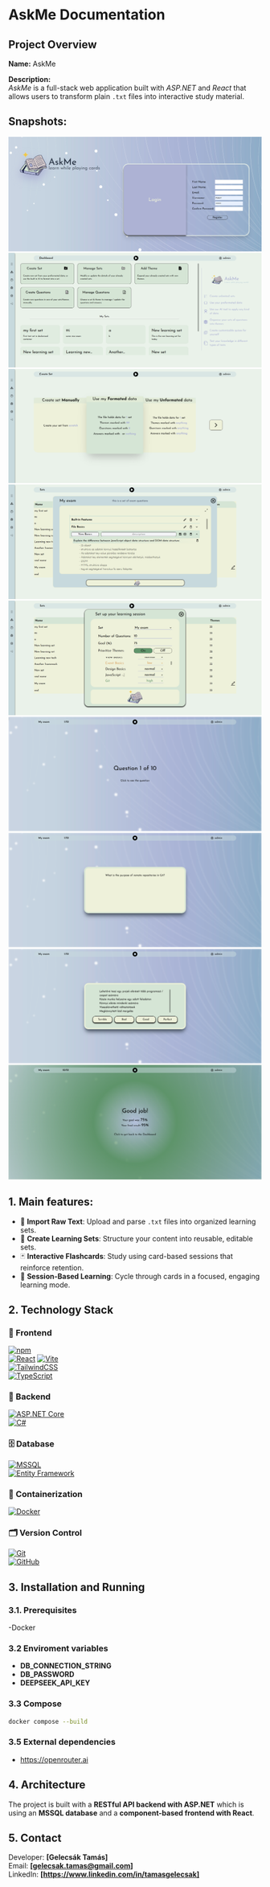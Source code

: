 # AskMe Documentation

## Project Overview
**Name:** AskMe  

**Description:**  
*AskMe* is a full-stack web application built with *ASP.NET* and *React* that allows users to transform plain `.txt` files into interactive study material.

## Snapshots:

 ![landing](./Snapshots/landing.png)
 ![dashboard](./Snapshots/dashboard.png)
 ![create](./Snapshots/create.png)
 ![edit](./Snapshots/edit.png)
 ![setup](./Snapshots/setup.png)
 ![learn1](./Snapshots/learn1.png)
 ![learn2](./Snapshots/learn2.png)
 ![learn3](./Snapshots/learn3.png)
 ![learn4](./Snapshots/learn4.png)


##  1. Main features: 
- 📄 **Import Raw Text**: Upload and parse `.txt` files into organized learning sets.
- 🧠 **Create Learning Sets**: Structure your content into reusable, editable sets.
- 🃏 **Interactive Flashcards**: Study using card-based sessions that reinforce retention.
- 🔁 **Session-Based Learning**: Cycle through cards in a focused, engaging learning mode.

## 2. Technology Stack

### 🚀 Frontend
[![npm][npm-logo]][npm-link]  
[![React][React-logo]][React-url]
[![Vite][Vite-logo]][Vite-url]  
[![TailwindCSS][Tailwind-logo]][Tailwind-url]  
[![TypeScript][TypeScript-logo]][TypeScript-url]

### 🔧 Backend
[![ASP.NET Core][AspNet-logo]][AspNet-url]  
[![C#][Csharp-logo]][Csharp-url]

### 🗄️ Database
[![MSSQL][Mssql-logo]][Mssql-url]  
[![Entity Framework][Ef-logo]][Ef-url]

### 🐳 Containerization
[![Docker][Docker-logo]][Docker-url]

### 🗂️ Version Control
[![Git][Git-logo]][Git-url]  
[![GitHub][Github-logo]][Github-url]

 
## 3. Installation and Running

### 3.1. Prerequisites
-Docker

### 3.2 Enviroment variables
- **DB_CONNECTION_STRING**
- **DB_PASSWORD**
- **DEEPSEEK_API_KEY**

### 3.3 Compose
```sh
docker compose --build
```
### 3.5 External dependencies
- https://openrouter.ai

## 4. Architecture
The project is built with a **RESTful API backend with ASP.NET** which is using an **MSSQL database** and a **component-based frontend with React**.

## 5. Contact
Developer: **[Gelecsák Tamás]**  
Email: **[gelecsak.tamas@gmail.com]**  
LinkedIn: **[https://www.linkedin.com/in/tamasgelecsak]**

<!-- Badge References -->
[npm-logo]: https://img.shields.io/badge/npm-%23CB3837.svg?style=for-the-badge&logo=npm&logoColor=white
[npm-link]: https://www.npmjs.com/

[React-logo]: https://img.shields.io/badge/React-20232A?style=for-the-badge&logo=react&logoColor=61DAFB
[React-url]: https://reactjs.org/

[Vite-logo]: https://img.shields.io/badge/Vite-646CFF?style=for-the-badge&logo=vite&logoColor=white
[Vite-url]: https://vitejs.dev/

[Tailwind-logo]: https://img.shields.io/badge/Tailwind_CSS-38B2AC?style=for-the-badge&logo=tailwind-css&logoColor=white
[Tailwind-url]: https://tailwindcss.com/

[TypeScript-logo]: https://img.shields.io/badge/TypeScript-007ACC?style=for-the-badge&logo=typescript&logoColor=white
[TypeScript-url]: https://www.typescriptlang.org/

[AspNet-logo]: https://img.shields.io/badge/ASP.NET_Core-512BD4?style=for-the-badge&logo=.net&logoColor=white
[AspNet-url]: https://docs.microsoft.com/en-us/aspnet/core/

[Csharp-logo]: https://img.shields.io/badge/C%23-239120?style=for-the-badge&logo=c-sharp&logoColor=white
[Csharp-url]: https://learn.microsoft.com/en-us/dotnet/csharp/

[Mssql-logo]: https://img.shields.io/badge/MSSQL-CC2927?style=for-the-badge&logo=microsoft-sql-server&logoColor=white
[Mssql-url]: https://www.microsoft.com/en-us/sql-server

[Ef-logo]: https://img.shields.io/badge/Entity_Framework_Core-512BD4?style=for-the-badge&logo=.net&logoColor=white
[Ef-url]: https://learn.microsoft.com/en-us/ef/core/

[Docker-logo]: https://img.shields.io/badge/Docker-2496ED?style=for-the-badge&logo=docker&logoColor=white
[Docker-url]: https://www.docker.com/

[Git-logo]: https://img.shields.io/badge/Git-F05032?style=for-the-badge&logo=git&logoColor=white
[Git-url]: https://git-scm.com/

[Github-logo]: https://img.shields.io/badge/GitHub-181717?style=for-the-badge&logo=github&logoColor=white
[Github-url]: https://github.com/

